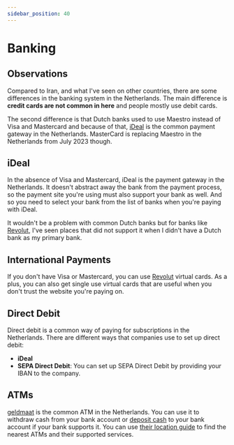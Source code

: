 ```yaml
---
sidebar_position: 40
---
```


# Banking

## Observations

Compared to Iran, and what I've seen on other countries, there are some differences in the banking system in the Netherlands. The main difference is **credit cards are not common in here** and people mostly use debit cards.

The second difference is that Dutch banks used to use Maestro instead of Visa and Mastercard and because of that, [iDeal](#ideal) is the common payment gateway in the Netherlands. MasterCard is replacing Maestro in the Netherlands from July 2023 though.

## iDeal

In the absence of Visa and Mastercard, iDeal is the payment gateway in the Netherlands. It doesn't abstract away the bank from the payment process, so the payment site you're using must also support your bank as well. And so you need to select your bank from the list of banks when you're paying with iDeal.

It wouldn't be a problem with common Dutch banks but for banks like [Revolut][Revolut], I've seen places that did not support it when I didn't have a Dutch bank as my primary bank.

## International Payments

If you don't have Visa or Mastercard, you can use [Revolut][Revolut] virtual cards. As a plus, you can also get single use virtual cards that are useful when you don't trust the website you're paying on.

## Direct Debit

Direct debit is a common way of paying for subscriptions in the Netherlands. There are different ways that companies use to set up direct debit:

- **iDeal**
- **SEPA Direct Debit**: You can set up SEPA Direct Debit by providing your IBAN to the company.

## ATMs

[geldmaat][geldmaat] is the common ATM in the Netherlands. You can use it to withdraw cash from your bank account or [deposit cash][geldmaat-deposit] to your bank account if your bank supports it. You can use [their location guide][geldmaat-locations] to find the nearest ATMs and their supported services.

[Revolut]: https://www.revolut.com/
[geldmaat]: https://www.geldmaat.nl/
[geldmaat-deposit]: https://www.geldmaat.nl/geldautomaten/biljetten-storten
[geldmaat-locations]: https://www.locatiewijzer.geldmaat.nl/en/
